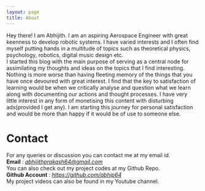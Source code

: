 ```yaml
---
layout: page
title: About
---
```


Hey there! I am Abhijith. I am an aspiring Aerospace Engineer with great keenness to develop robotic systems. I have varied interests and I often find myself putting hands in a multitude of topics such as theoretical physics, psychology, robotics, digital music design etc.  
 I started this blog with the main purpose of serving as a central node for assimilating my thoughts and ideas on the topics that I find interesting. Nothing is more worse than having fleeting memory of the things that you have once devoured with great interest. I find that the key to satisfaction of learning would be when we critically analyse and question what we learn along with documenting our actions and thought processes. I have very little interest in any form of monetising this content with disturbing ads(provided I get any). I am starting this journey for personal satisfaction and would be more than happy if it would be of use to someone else. 

# Contact
For any queries or discussion you can contact me at my email id.  
**Email** : *abhijithprakash64@gmail.com*  
You can also check out my project codes at my Github Repo.  
**Github Account** : *https://github.com/abhip64*  
My project videos can also be found in my Youtube channel.